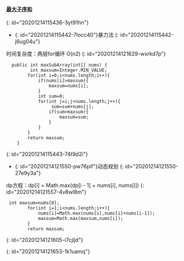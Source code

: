 #### [最大子序和](https://leetcode-cn.com/problems/maximum-subarray/)
{: id="20201214115436-3yt91hn"}

* {: id="20201214115442-7locc40"}暴力法
{: id="20201214115442-j6ug04u"}

时间复杂度：两层for循环 O(n2)
{: id="20201214121629-wxrkd7p"}

```
  public int maxSubArray(int[] nums) {
         int maxsum=Integer.MIN_VALUE;
        for(int i=0;i<nums.length;i++){
            if(nums[i]>maxsum){
                maxsum=nums[i];
            }
            int sum=0;
            for(int j=i;j<nums.length;j++){
                 sum=sum+nums[j];
                if(sum>maxsum){
                    maxsum=sum;
                }
            }
        }
        return maxsum;
    }
```
{: id="20201214115443-74t9d2i"}

* {: id="20201214121550-pw76pif"}动态规划
{: id="20201214121550-27e9y3a"}

dp方程：dp[i] = Math.max(dp[i - 1] + nums[i], nums[i])
{: id="20201214121557-4v8wl8m"}

```
 int maxsum=nums[0];
        for(int i=1;i<nums.length;i++){
            nums[i]=Math.max(nums[i],nums[i]+nums[i-1]);
            maxsum=Math.max(maxsum,nums[i]);
        }
        return maxsum;
```
{: id="20201214121605-i7cjljd"}

{: id="20201214121653-1k1uamq"}
